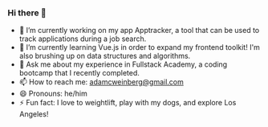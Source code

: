 ### Hi there 👋

- 🔭 I’m currently working on my app Apptracker, a tool that can be used to track applications during a job search.
- 🌱 I’m currently learning Vue.js in order to expand my frontend toolkit! I'm also brushing up on data structures and algorithms.
- 💬 Ask me about my experience in Fullstack Academy, a coding bootcamp that I recently completed.
- 📫 How to reach me: adamcweinberg@gmail.com
- 😄 Pronouns: he/him
- ⚡ Fun fact: I love to weightlift, play with my dogs, and explore Los Angeles!
